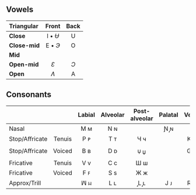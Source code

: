 ## Vowels

| Triangular    | Front  | Back  |
| :---          | :---:  | :---: |
| **Close**     | I • *Ʉ*|   U   |
| **Close-mid** | E • *Э*|   O   |
| **Mid**       |        |       |
| **Open-mid**  |  *Ɛ*   |  *Ɔ*  |
| **Open**      |  *Ʌ*   |   A   |

## Consonants

|               |        | Labial | Alveolar | Post-alveolar | Palatal | Velar |
| :---          | :---:  | :---:  | :---:    | :---:         | :---:   | :---: |
| Nasal         |        |  Ϻ ᴍ   |   N ɴ    |               |   Ɲ ̡ɴ   |       |
| Stop/Affricate| Tenuis |  P ᴘ   |   T ᴛ    |      Ч ч      |         |  Κ κ  |
| Stop/Affricate| Voiced |  B ʙ   |   D ᴅ    |      🝘 џ      |         |  G ɢ  |
| Fricative     | Tenuis |  V v   |   C c    |      Ш ш      |         |       |
| Fricative     | Voiced |  F ꜰ   |   S s    |      Ж ж      |         |       |
| Approx/Trill  |        |  ꟽ ᥕ  |   L ʟ    |      ̡L ̡ʟ      |   J ᴊ   |  R ʀ  |
